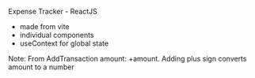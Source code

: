 Expense Tracker - ReactJS

- made from vite
- individual components
- useContext for global state

Note: From AddTransaction amount: +amount. Adding plus sign converts amount to a number

